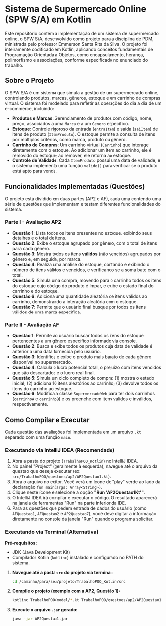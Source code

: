 # Sistema de Supermercado Online (SPW S/A) em Kotlin

Este repositório contém a implementação de um sistema de supermercado online, o SPW S/A, desenvolvido como projeto para a disciplina de PDM, ministrada pelo professor Emmerson Santa Rita da Silva. O projeto foi inteiramente codificado em Kotlin, aplicando conceitos fundamentais de Programação Orientada a Objetos, como encapsulamento, herança, polimorfismo e associações, conforme especificado no enunciado do trabalho.

## Sobre o Projeto

O SPW S/A é um sistema que simula a gestão de um supermercado online, controlando produtos, marcas, gêneros, estoque e um carrinho de compras virtual. O sistema foi modelado para refletir as operações do dia a dia de um e-commerce, incluindo:

* **Produtos e Marcas**: Gerenciamento de produtos com código, nome, preço, associados a uma `Marca` e a um `Genero` específico.
* **Estoque**: Controle rigoroso da entrada (`entraItem`) e saída (`saiItem`) de itens de produto (`ItemProduto`). O estoque permite a consulta de itens por múltiplos critérios, como marca, produto ou gênero.
* **Carrinho de Compras**: Um carrinho virtual (`Carrinho`) que interage diretamente com o estoque. Ao adicionar um item ao carrinho, ele é removido do estoque; ao remover, ele retorna ao estoque.
* **Controle de Validade**: Cada `ItemProduto` possui uma data de validade, e o sistema implementa uma função `valido()` para verificar se o produto está apto para venda.

## Funcionalidades Implementadas (Questões)

O projeto está dividido em duas partes (AP2 e AF), cada uma contendo uma série de questões que implementam e testam diferentes funcionalidades do sistema.

### Parte I - Avaliação AP2

* **Questão 1**: Lista todos os itens presentes no estoque, exibindo seus detalhes e o total de itens.
* **Questão 2**: Exibe o estoque agrupado por gênero, com o total de itens para cada gênero.
* **Questão 3**: Mostra todos os itens **válidos** (não vencidos) agrupados por gênero e, em seguida, por marca.
* **Questão 4**: Realiza uma análise do estoque, contando e exibindo o número de itens válidos e vencidos, e verificando se a soma bate com o total.
* **Questão 5**: Simula uma compra, movendo para o carrinho todos os itens do estoque cujo código do produto é ímpar, e exibe o estado final do carrinho e do estoque.
* **Questão 6**: Adiciona uma quantidade aleatória de itens válidos ao carrinho, demonstrando a interação aleatória com o estoque.
* **Questão 7**: Permite que o usuário final busque por todos os itens válidos de uma marca específica.

### Parte II - Avaliação AF

* **Questão 1**: Permite ao usuário buscar todos os itens do estoque pertencentes a um gênero específico informado via console.
* **Questão 2**: Busca e exibe todos os produtos cuja data de validade é anterior a uma data fornecida pelo usuário.
* **Questão 3**: Identifica e exibe o produto mais barato de cada gênero disponível no supermercado.
* **Questão 4**: Calcula o lucro potencial total, o prejuízo com itens vencidos que são descartados e o lucro real final.
* **Questão 5**: Simula um ciclo completo de compra: (1) mostra o estado inicial; (2) adiciona 10 itens aleatórios ao carrinho; (3) devolve todos os itens do carrinho ao estoque.
* **Questão 6**: Modifica a classe `SupermercadoWeb` para ter dois carrinhos (`carrinhoA` e `carrinhoB`) e os preenche com itens válidos e inválidos, respectivamente.

## Como Compilar e Executar

Cada questão das avaliações foi implementada em um arquivo `.kt` separado com uma função `main`.

### Executando via IntelliJ IDEA (Recomendado)

1.  Abra a pasta do projeto (`TrabalhoPOO_Kotlin`) no IntelliJ IDEA.
2.  No painel "Project" (geralmente à esquerda), navegue até o arquivo da questão que deseja executar (ex: `src/TrabalhoPOO/questoes/ap2/AP2Questao1.kt`).
3.  Abra o arquivo no editor. Você verá um ícone de "play" verde ao lado da declaração `fun main(args: Array<String>)`.
4.  Clique neste ícone e selecione a opção **"Run 'AP2Questao1Kt'"**.
5.  O IntelliJ IDEA irá compilar e executar o código. O resultado aparecerá na janela de ferramentas "Run" na parte inferior da IDE.
6.  Para as questões que pedem entrada de dados do usuário (como `AFQuestao1`, `AFQuestao2` e `AP2Questao7`), você deve digitar a informação diretamente no console da janela "Run" quando o programa solicitar.

### Executando via Terminal (Alternativa)

**Pré-requisitos:**
* JDK (Java Development Kit)
* Compilador Kotlin (`kotlinc`) instalado e configurado no PATH do sistema.

1.  **Navegue até a pasta `src` do projeto via terminal:**
    ```bash
    cd /caminho/para/seu/projeto/TrabalhoPOO_Kotlin/src
    ```

2.  **Compile o projeto (exemplo com a AP2, Questão 1):**
    ```bash
    kotlinc TrabalhoPOO/model/*.kt TrabalhoPOO/questoes/ap2/AP2Questao1.kt -include-runtime -d AP2Questao1.jar
    ```

3.  **Execute o arquivo `.jar` gerado:**
    ```bash
    java -jar AP2Questao1.jar
    ```